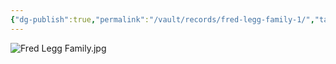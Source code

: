 ```yaml
---
{"dg-publish":true,"permalink":"/vault/records/fred-legg-family-1/","tags":["Mamie-Catherine-Shaffer","Fred-Legg","Alice-Legg","Virginia-Legg","Retta-Legg","Kata-Legg","June-Legg","Mary-Ann-Legg","Charles-William-Legg"]}
---
```


![Fred Legg Family.jpg](/img/user/assets/Fred_Legg_Family.1.resources/Fred%20Legg%20Family.jpg)
